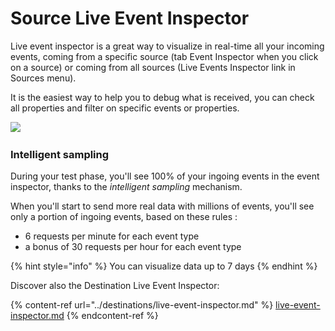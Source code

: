# Source Live Event Inspector

Live event inspector is a great way to visualize in real-time all your incoming events, coming from a specific source (tab Event Inspector when you click on a source) or coming from all sources (Live Events Inspector link in Sources menu).

It is the easiest way to help you to debug what is received, you can check all properties and filter on specific events or properties.

![](<../../.gitbook/assets/Capture d’écran 2022-08-03 à 14.47.30.png>)

### Intelligent sampling

During your test phase, you'll see 100% of your ingoing events in the event inspector, thanks to the _intelligent sampling_ mechanism.

When you'll start to send more real data with millions of events, you'll see only a portion of ingoing events, based on these rules :&#x20;

* 6 requests per minute for each event type
* a bonus of 30 requests per hour for each event type

{% hint style="info" %}
You can visualize data up to 7 days
{% endhint %}

Discover also the Destination Live Event Inspector:&#x20;

{% content-ref url="../destinations/live-event-inspector.md" %}
[live-event-inspector.md](../destinations/live-event-inspector.md)
{% endcontent-ref %}

